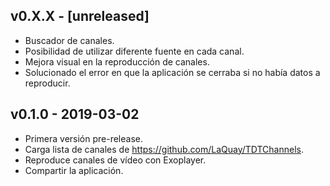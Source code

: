 ## v0.X.X - [unreleased]

- Buscador de canales.
- Posibilidad de utilizar diferente fuente en cada canal.
- Mejora visual en la reproducción de canales.
- Solucionado el error en que la aplicación se cerraba si no había datos a reproducir.

## v0.1.0 - 2019-03-02

- Primera versión pre-release.
- Carga lista de canales de https://github.com/LaQuay/TDTChannels.
- Reproduce canales de vídeo con Exoplayer.
- Compartir la aplicación.
